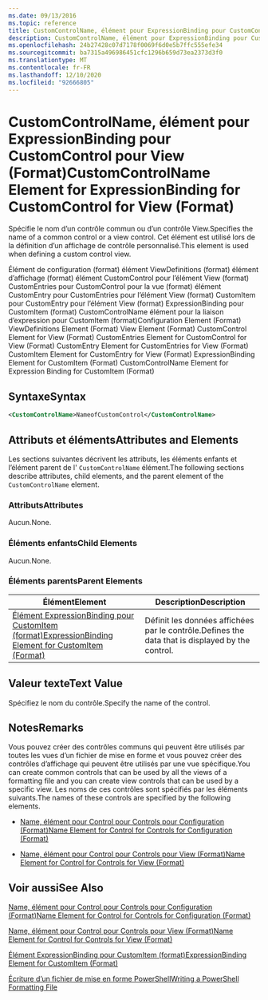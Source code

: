 ```yaml
---
ms.date: 09/13/2016
ms.topic: reference
title: CustomControlName, élément pour ExpressionBinding pour CustomControl pour View (Format)
description: CustomControlName, élément pour ExpressionBinding pour CustomControl pour View (Format)
ms.openlocfilehash: 24b27428c07d7178f0069f6d0e5b7ffc555efe34
ms.sourcegitcommit: ba7315a496986451cfc1296b659d73ea2373d3f0
ms.translationtype: MT
ms.contentlocale: fr-FR
ms.lasthandoff: 12/10/2020
ms.locfileid: "92666805"
---
```

# <a name="customcontrolname-element-for-expressionbinding-for-customcontrol-for-view-format"></a><span data-ttu-id="808cc-103">CustomControlName, élément pour ExpressionBinding pour CustomControl pour View (Format)</span><span class="sxs-lookup"><span data-stu-id="808cc-103">CustomControlName Element for ExpressionBinding for CustomControl for View (Format)</span></span>

<span data-ttu-id="808cc-104">Spécifie le nom d’un contrôle commun ou d’un contrôle View.</span><span class="sxs-lookup"><span data-stu-id="808cc-104">Specifies the name of a common control or a view control.</span></span> <span data-ttu-id="808cc-105">Cet élément est utilisé lors de la définition d’un affichage de contrôle personnalisé.</span><span class="sxs-lookup"><span data-stu-id="808cc-105">This element is used when defining a custom control view.</span></span>

<span data-ttu-id="808cc-106">Élément de configuration (format) élément ViewDefinitions (format) élément d’affichage (format) élément CustomControl pour l’élément View (format) CustomEntries pour CustomControl pour la vue (format) élément CustomEntry pour CustomEntries pour l’élément View (format) CustomItem pour CustomEntry pour l’élément View (format) ExpressionBinding pour CustomItem (format) CustomControlName élément pour la liaison d’expression pour CustomItem (format)</span><span class="sxs-lookup"><span data-stu-id="808cc-106">Configuration Element (Format) ViewDefinitions Element (Format) View Element (Format) CustomControl Element for View (Format) CustomEntries Element for CustomControl for View (Format) CustomEntry Element for CustomEntries for View (Format) CustomItem Element for CustomEntry for View (Format) ExpressionBinding Element for CustomItem (Format) CustomControlName Element for Expression Binding for CustomItem (Format)</span></span>

## <a name="syntax"></a><span data-ttu-id="808cc-107">Syntaxe</span><span class="sxs-lookup"><span data-stu-id="808cc-107">Syntax</span></span>

```xml
<CustomControlName>NameofCustomControl</CustomControlName>
```

## <a name="attributes-and-elements"></a><span data-ttu-id="808cc-108">Attributs et éléments</span><span class="sxs-lookup"><span data-stu-id="808cc-108">Attributes and Elements</span></span>

<span data-ttu-id="808cc-109">Les sections suivantes décrivent les attributs, les éléments enfants et l’élément parent de l' `CustomControlName` élément.</span><span class="sxs-lookup"><span data-stu-id="808cc-109">The following sections describe attributes, child elements, and the parent element of the `CustomControlName` element.</span></span>

### <a name="attributes"></a><span data-ttu-id="808cc-110">Attributs</span><span class="sxs-lookup"><span data-stu-id="808cc-110">Attributes</span></span>

<span data-ttu-id="808cc-111">Aucun.</span><span class="sxs-lookup"><span data-stu-id="808cc-111">None.</span></span>

### <a name="child-elements"></a><span data-ttu-id="808cc-112">Éléments enfants</span><span class="sxs-lookup"><span data-stu-id="808cc-112">Child Elements</span></span>

<span data-ttu-id="808cc-113">Aucun.</span><span class="sxs-lookup"><span data-stu-id="808cc-113">None.</span></span>

### <a name="parent-elements"></a><span data-ttu-id="808cc-114">Éléments parents</span><span class="sxs-lookup"><span data-stu-id="808cc-114">Parent Elements</span></span>

|<span data-ttu-id="808cc-115">Élément</span><span class="sxs-lookup"><span data-stu-id="808cc-115">Element</span></span>|<span data-ttu-id="808cc-116">Description</span><span class="sxs-lookup"><span data-stu-id="808cc-116">Description</span></span>|
|-------------|-----------------|
|[<span data-ttu-id="808cc-117">Élément ExpressionBinding pour CustomItem (format)</span><span class="sxs-lookup"><span data-stu-id="808cc-117">ExpressionBinding Element for CustomItem (Format)</span></span>](./expressionbinding-element-for-customitem-for-controls-for-configuration-format.md)|<span data-ttu-id="808cc-118">Définit les données affichées par le contrôle.</span><span class="sxs-lookup"><span data-stu-id="808cc-118">Defines the data that is displayed by the control.</span></span>|

## <a name="text-value"></a><span data-ttu-id="808cc-119">Valeur texte</span><span class="sxs-lookup"><span data-stu-id="808cc-119">Text Value</span></span>

<span data-ttu-id="808cc-120">Spécifiez le nom du contrôle.</span><span class="sxs-lookup"><span data-stu-id="808cc-120">Specify the name of the control.</span></span>

## <a name="remarks"></a><span data-ttu-id="808cc-121">Notes</span><span class="sxs-lookup"><span data-stu-id="808cc-121">Remarks</span></span>

<span data-ttu-id="808cc-122">Vous pouvez créer des contrôles communs qui peuvent être utilisés par toutes les vues d’un fichier de mise en forme et vous pouvez créer des contrôles d’affichage qui peuvent être utilisés par une vue spécifique.</span><span class="sxs-lookup"><span data-stu-id="808cc-122">You can create common controls that can be used by all the views of a formatting file and you can create view controls that can be used by a specific view.</span></span> <span data-ttu-id="808cc-123">Les noms de ces contrôles sont spécifiés par les éléments suivants.</span><span class="sxs-lookup"><span data-stu-id="808cc-123">The names of these controls are specified by the following elements.</span></span>

- [<span data-ttu-id="808cc-124">Name, élément pour Control pour Controls pour Configuration (Format)</span><span class="sxs-lookup"><span data-stu-id="808cc-124">Name Element for Control for Controls for Configuration (Format)</span></span>](./name-element-for-control-for-controls-for-configuration-format.md)

- [<span data-ttu-id="808cc-125">Name, élément pour Control pour Controls pour View (Format)</span><span class="sxs-lookup"><span data-stu-id="808cc-125">Name Element for Control for Controls for View (Format)</span></span>](./name-element-for-control-for-controls-for-view-format.md)

## <a name="see-also"></a><span data-ttu-id="808cc-126">Voir aussi</span><span class="sxs-lookup"><span data-stu-id="808cc-126">See Also</span></span>

[<span data-ttu-id="808cc-127">Name, élément pour Control pour Controls pour Configuration (Format)</span><span class="sxs-lookup"><span data-stu-id="808cc-127">Name Element for Control for Controls for Configuration (Format)</span></span>](./name-element-for-control-for-controls-for-configuration-format.md)

[<span data-ttu-id="808cc-128">Name, élément pour Control pour Controls pour View (Format)</span><span class="sxs-lookup"><span data-stu-id="808cc-128">Name Element for Control for Controls for View (Format)</span></span>](./name-element-for-control-for-controls-for-view-format.md)

[<span data-ttu-id="808cc-129">Élément ExpressionBinding pour CustomItem (format)</span><span class="sxs-lookup"><span data-stu-id="808cc-129">ExpressionBinding Element for CustomItem (Format)</span></span>](./expressionbinding-element-for-customitem-for-controls-for-configuration-format.md)

[<span data-ttu-id="808cc-130">Écriture d’un fichier de mise en forme PowerShell</span><span class="sxs-lookup"><span data-stu-id="808cc-130">Writing a PowerShell Formatting File</span></span>](./writing-a-powershell-formatting-file.md)
